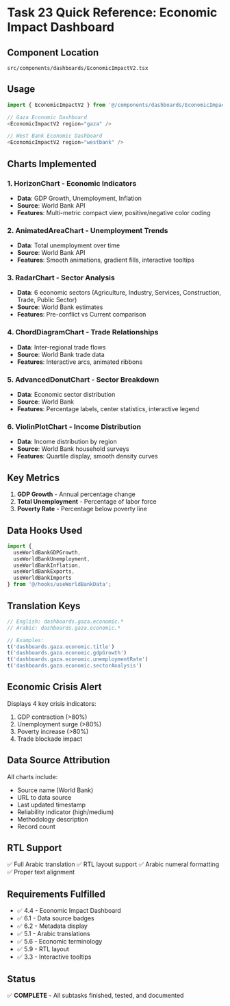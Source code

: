# Task 23 Quick Reference: Economic Impact Dashboard

## Component Location
```
src/components/dashboards/EconomicImpactV2.tsx
```

## Usage
```typescript
import { EconomicImpactV2 } from '@/components/dashboards/EconomicImpactV2';

// Gaza Economic Dashboard
<EconomicImpactV2 region="gaza" />

// West Bank Economic Dashboard
<EconomicImpactV2 region="westbank" />
```

## Charts Implemented

### 1. HorizonChart - Economic Indicators
- **Data**: GDP Growth, Unemployment, Inflation
- **Source**: World Bank API
- **Features**: Multi-metric compact view, positive/negative color coding

### 2. AnimatedAreaChart - Unemployment Trends
- **Data**: Total unemployment over time
- **Source**: World Bank API
- **Features**: Smooth animations, gradient fills, interactive tooltips

### 3. RadarChart - Sector Analysis
- **Data**: 6 economic sectors (Agriculture, Industry, Services, Construction, Trade, Public Sector)
- **Source**: World Bank estimates
- **Features**: Pre-conflict vs Current comparison

### 4. ChordDiagramChart - Trade Relationships
- **Data**: Inter-regional trade flows
- **Source**: World Bank trade data
- **Features**: Interactive arcs, animated ribbons

### 5. AdvancedDonutChart - Sector Breakdown
- **Data**: Economic sector distribution
- **Source**: World Bank
- **Features**: Percentage labels, center statistics, interactive legend

### 6. ViolinPlotChart - Income Distribution
- **Data**: Income distribution by region
- **Source**: World Bank household surveys
- **Features**: Quartile display, smooth density curves

## Key Metrics
1. **GDP Growth** - Annual percentage change
2. **Total Unemployment** - Percentage of labor force
3. **Poverty Rate** - Percentage below poverty line

## Data Hooks Used
```typescript
import { 
  useWorldBankGDPGrowth,
  useWorldBankUnemployment,
  useWorldBankInflation,
  useWorldBankExports,
  useWorldBankImports
} from '@/hooks/useWorldBankData';
```

## Translation Keys
```typescript
// English: dashboards.gaza.economic.*
// Arabic: dashboards.gaza.economic.*

// Examples:
t('dashboards.gaza.economic.title')
t('dashboards.gaza.economic.gdpGrowth')
t('dashboards.gaza.economic.unemploymentRate')
t('dashboards.gaza.economic.sectorAnalysis')
```

## Economic Crisis Alert
Displays 4 key crisis indicators:
1. GDP contraction (>80%)
2. Unemployment surge (>80%)
3. Poverty increase (>80%)
4. Trade blockade impact

## Data Source Attribution
All charts include:
- Source name (World Bank)
- URL to data source
- Last updated timestamp
- Reliability indicator (high/medium)
- Methodology description
- Record count

## RTL Support
✅ Full Arabic translation
✅ RTL layout support
✅ Arabic numeral formatting
✅ Proper text alignment

## Requirements Fulfilled
- ✅ 4.4 - Economic Impact Dashboard
- ✅ 6.1 - Data source badges
- ✅ 6.2 - Metadata display
- ✅ 5.1 - Arabic translations
- ✅ 5.6 - Economic terminology
- ✅ 5.9 - RTL layout
- ✅ 3.3 - Interactive tooltips

## Status
✅ **COMPLETE** - All subtasks finished, tested, and documented
